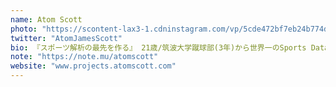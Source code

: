 ```yaml
---
name: Atom Scott
photo: "https://scontent-lax3-1.cdninstagram.com/vp/5cde472bf7eb24b774de5a1b29bc20ac/5CE24F5C/t51.2885-15/e35/c0.92.1080.1080/s480x480/43755731_2216749045312186_6216754021485335151_n.jpg?_nc_ht=scontent-lax3-1.cdninstagram.com"
twitter: "AtomJamesScott"
bio: 『スポーツ解析の最先を作る』 21歳/筑波大学蹴球部(3年)から世界一のSports Data Analystを目指してます。情報科学類(COINS)。産総研&CVlabでスポーツにおける人間追跡•姿勢推定技術とそこから得られるデータとその分析の研究をしてます。
note: "https://note.mu/atomscott"
website: "www.projects.atomscott.com"
---
```

